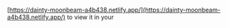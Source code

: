 [https://dainty-moonbeam-a4b438.netlify.app/](https://dainty-moonbeam-a4b438.netlify.app/) to view it in your
